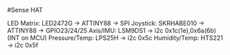 <!--
---
name: "Sense HAT"
manufacturer: Raspberry Pi Foundation
url: https://www.raspberrypi.org/products/sense-hat/
description: Add-on board that includes an 8×8 RGB LED matrix, 5-button joystick as well as IMU and environmental sensors 
install:
  'devices':
    - 'i2c'
    - 'spi'    
pincount: 40
pin:
  3:
    mode: i2c
  5:
    mode: i2c
  16:
    name: Joystick
    mode: input
  18:
    name: Joystick
    mode: input
  19:
    mode: spi
  21:
    mode: spi
  22:
    name: Joystick
    mode: input
  23:
    mode: spi
  24:
    mode: spi
-->
#Sense HAT

LED Matrix: LED2472G -> ATTINY88 -> SPI
Joystick: SKRHABE010 -> ATTINY88 -> GPIO23/24/25
Axis/IMU: LSM9DS1 -> i2c 0x1c(1e),0x6a(6b) (INT on MCU)
Pressure/Temp: LPS25H -> i2c 0x5c
Humidity/Temp: HTS221 -> i2c 0x5f